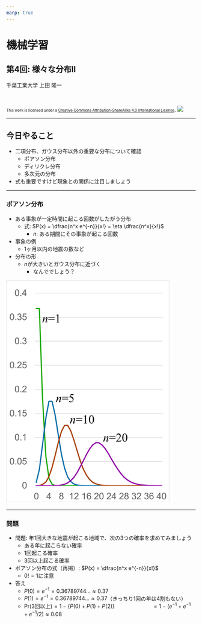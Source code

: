 ```yaml
---
marp: true
---
```


<!-- footer: "機械学習（と統計）第4回" -->

# 機械学習

## 第4回: 様々な分布II

千葉工業大学 上田 隆一

<br />

<span style="font-size:70%">This work is licensed under a </span>[<span style="font-size:70%">Creative Commons Attribution-ShareAlike 4.0 International License</span>](https://creativecommons.org/licenses/by-sa/4.0/).
![](https://i.creativecommons.org/l/by-sa/4.0/88x31.png)

---

<!-- paginate: true -->

## 今日やること

- 二項分布、ガウス分布以外の重要な分布について確認
    - ポアソン分布
    - ディリクレ分布
    - 多次元の分布
- 式も重要ですけど現象との関係に注目しましょう

---

### ポアソン分布

- ある事象が一定時間に起こる回数がしたがう分布
    - 式: $P(x) = \dfrac{n^x e^{-n}}{x!}  = \eta \dfrac{n^x}{x!}$
        - $n$: ある期間にその事象が起こる回数
- 事象の例
   - 1ヶ月以内の地震の数など
- 分布の形
    - $n$が大きいとガウス分布に近づく
        - なんででしょう？

![bg right:30% 80%](./figs/poisson.png)


---

### 問題

- 問題: 年1回大きな地震が起こる地域で、次の3つの確率を求めてみましょう
    - ある年に起こらない確率
    - 1回起こる確率
    - 3回以上起こる確率
- ポアソン分布の式（再掲）: $P(x) = \dfrac{n^x e^{-n}}{x!}$
    - $0! = 1$に注意
- 答え
    * $P(0) = e^{-1} = 0.36789744... \approx 0.37$
    * $P(1) = e^{-1} = 0.36789744... \approx 0.37$（きっちり1回の年は4割もない）
    * $\text{Pr}(3$回以上$) = 1 - \left\{P(0) + P(1) + P(2)\right\}$
    $\qquad\qquad\qquad= 1 - (e^{-1} + e^{-1} + e^{-1}/2) \approx 0.08$
